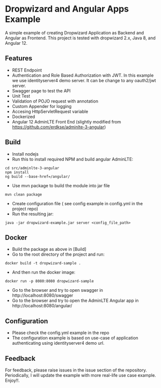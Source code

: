 # Dropwizard and Angular Apps Example

A simple example of creating Dropwizard Application as Backend and Angular as Frontend. This project is tested with dropwizard 2.x, Java 8, and Angular 12.

## Features
- REST Endpoint
- Authentication and Role Based Authorization with JWT. In this example we use identityserver4 demo server. It can be change to any oauth2/jwt server.
- Swagger page to test the API
- Unit Test
- Validation of POJO request with annotation
- Custom Appender for logging
- Accesing HttpServletRequest variable
- Dockerized
- Angular 12  AdminLTE Front End (slightly modified from https://github.com/erdkse/adminlte-3-angular) 

## Build

- Install nodejs 
- Run this to install required NPM and build angular AdminLTE:
```shell
cd src/adminlte-3-angular
npm install
ng build --base-href=/angular/
```
- Use mvn package to build the module into jar file
```shell
mvn clean package
```
- Create configuration file ( see config example in config.yml in the project repo)
- Run the resulting jar:
```shell
java -jar dropwizard-example.jar server <config_file_path>
```

## Docker
- Build the package as above in [Build]
- Go to the root directory of the project and run:
```shell
docker build -t dropwizard-sample .
```
- And then run the docker image:
```shell
docker run -p 8080:8080 dropwizard-sample
```
- Go to the browser and try to open swagger in http://localhost:8080/swagger
- Go to the browser and try to open the AdminLTE Angular app in http://localhost:8080/angular/
  
## Configuration

- Please check the config.yml example in the repo
- The configuration example is based on use-case of application authenticating using identityserver4 demo url.

## Feedback
For feedback, please raise issues in the issue section of the repository. Periodically, I will update the example with more real-life use case example. Enjoy!!.

